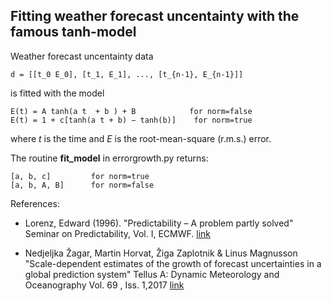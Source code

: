 ## Fitting weather forecast uncentainty with the famous tanh-model 

Weather forecast uncentainty data 

    d = [[t_0 E_0], [t_1, E_1], ..., [t_{n-1}, E_{n-1}]]     
    
is fitted with the model
  
    E(t) = A tanh(a t  + b ) + B            for norm=false
    E(t) = 1 + c[tanh(a t + b) − tanh(b)]    for norm=true

where *t* is the time and *E* is the root-mean-square (r.m.s.) error.

The routine **fit_model** in errorgrowth.py returns:

    [a, b, c]         for norm=true
    [a, b, A, B]      for norm=false


References:
* Lorenz, Edward (1996). "Predictability – A problem partly solved" Seminar on Predictability, Vol. I, ECMWF. [link]( https://www.ecmwf.int/en/elibrary/10829-predictability-problem-partly-solved)

* Nedjeljka Žagar, Martin Horvat, Žiga Zaplotnik & Linus Magnusson "Scale-dependent estimates of the growth of forecast uncertainties in a global prediction system" Tellus A: Dynamic Meteorology and Oceanography Vol. 69 , Iss. 1,2017 [link]( http://www.tandfonline.com/doi/abs/10.1080/16000870.2017.1287492)
